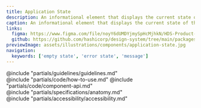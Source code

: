 ```yaml
---
title: Application State
description: An informational element that displays the current state of the application.
caption: An informational element that displays the current state of the application.
links:
  figma: https://www.figma.com/file/noyY6dUMDYjmySpHcMjhkN/HDS-Product---Components?node-id=31113-50004
  github: https://github.com/hashicorp/design-system/tree/main/packages/components/addon/components/hds/application-state
previewImage: assets/illustrations/components/application-state.jpg
navigation:
  keywords: ['empty state', 'error state', 'message']
---
```


<section data-tab="Guidelines">
  @include "partials/guidelines/guidelines.md"
</section>

<section data-tab="Code">
  @include "partials/code/how-to-use.md"
  @include "partials/code/component-api.md"
</section>

<section data-tab="Specifications">
  @include "partials/specifications/anatomy.md"
</section>

<section data-tab="Accessibility">
  @include "partials/accessibility/accessibility.md"
</section>